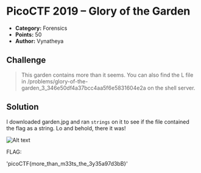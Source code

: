 # PicoCTF 2019 – Glory of the Garden

* **Category:** Forensics
* **Points:** 50
* **Author:** Vynatheya

## Challenge

> This garden contains more than it seems. You can also find the L file in /problems/glory-of-the-garden_3_346e50df4a37bcc4aa5f6e5831604e2a on the shell server.

## Solution

I downloaded garden.jpg and ran `strings` on it to see if the file contained the flag as a string. Lo and behold, there it was!

![Alt text](./Images/gardenTerminal.jpg?raw=true "Terminal Output")

FLAG:

'picoCTF{more_than_m33ts_the_3y35a97d3bB}'
